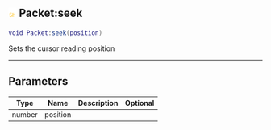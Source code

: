 ## ![shared](.gitbook/assets/shared.png) Packet:seek


```lua
void Packet:seek(position)
```

Sets the cursor reading position


------
## Parameters

| Type   | Name | Description              | Optional |
| ------ | ---- | ------------------------ | -------: |
| number | position |  |  |


